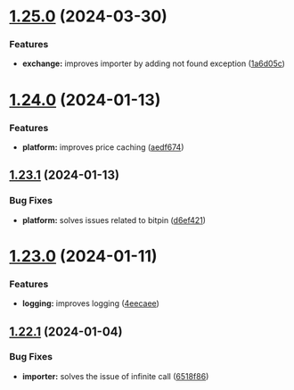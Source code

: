 # [1.25.0](https://github.com/ghorbani-mohammad/Crypto-Assets-Manager/compare/v1.24.0...v1.25.0) (2024-03-30)


### Features

* **exchange:** improves importer by adding not found exception ([1a6d05c](https://github.com/ghorbani-mohammad/Crypto-Assets-Manager/commit/1a6d05c2da14d5e1876ec3f46d6fd160493ca86c))



# [1.24.0](https://github.com/ghorbani-mohammad/Crypto-Assets-Manager/compare/v1.23.1...v1.24.0) (2024-01-13)


### Features

* **platform:** improves price caching ([aedf674](https://github.com/ghorbani-mohammad/Crypto-Assets-Manager/commit/aedf674ff11245bb3931237109e4eb7c2f1e8fc5))



## [1.23.1](https://github.com/ghorbani-mohammad/Crypto-Assets-Manager/compare/v1.23.0...v1.23.1) (2024-01-13)


### Bug Fixes

* **platform:** solves issues related to bitpin ([d6ef421](https://github.com/ghorbani-mohammad/Crypto-Assets-Manager/commit/d6ef4210c66eaf5e37e004c2993ee99c07c498b9))



# [1.23.0](https://github.com/ghorbani-mohammad/Crypto-Assets-Manager/compare/v1.22.1...v1.23.0) (2024-01-11)


### Features

* **logging:** improves logging ([4eecaee](https://github.com/ghorbani-mohammad/Crypto-Assets-Manager/commit/4eecaee6515ce569260f69fb1db59848041ff89e))



## [1.22.1](https://github.com/ghorbani-mohammad/Crypto-Assets-Manager/compare/v1.22.0...v1.22.1) (2024-01-04)


### Bug Fixes

* **importer:** solves the issue of infinite call ([6518f86](https://github.com/ghorbani-mohammad/Crypto-Assets-Manager/commit/6518f86e63342dfb5b709a7abd64982dd7fb3e5b))



